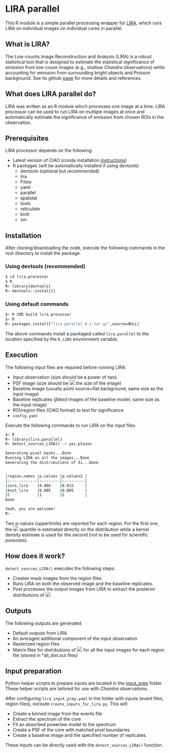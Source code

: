 # LIRA parallel

This R module is a simple parallel processing wrapper for [LIRA](https://github.com/astrostat/LIRA), which runs LIRA on individual images on individual cores in parallel.

## What is LIRA?
The Low-counts Image Reconstruction and Analysis (LIRA) is a robust statistical tool that is designed to estimate the statistical significance of emission from low-count images (e.g., shallow *Chandra* observations) while accounting for emission from surrounding bright objects and Poisson background. See its github [page](https://github.com/astrostat/LIRA) for more details and references. 

## What does LIRA parallel do?
LIRA was written as an R module which processes one image at a time. LIRA processor can be used to run LIRA on multiple images at once and automatically estimate the significance of emission from chosen ROIs in the observation.

## Prerequisites
LIRA processor depends on the following:
* Latest version of CIAO (conda installation [instructions](https://cxc.harvard.edu/ciao/download/conda.html))
* R packages (will be automatically installed if using devtools)
    * devtools (optional but recommended)
    * lira
    * Fitsio
    * yaml
    * parallel
    * spatstat
    * tools
    * reticulate
    * knitr
    * sm
    


## Installation 
After cloning/downloading the code, execute the following commands in the root directory to install the package.

### Using devtools (recommended)

```bash
$ cd lira.processor
$ R
R> library(devtools)
R> devtools::install() 
```

### Using default commands
```bash
$> R CMD build lira.processor
$> R
R> packages.install("lira.parallel_0.1.tar.gz",source=NULL)
```

The above commands install a packaged called ```lira.parallel``` to the location specified by the ```R_LIBS``` environment variable.

## Execution
The following input files are required before running LIRA:
* Input observation (size should be a power of two)
* PSF image (size should be <img src="https://render.githubusercontent.com/render/math?math=\leq"> the size of the image)
* Baseline image (usually point source+flat background; same size as the input image)
* Baseline replicates (*faked* images of the baseline model; same size as the input image)
* ROI/region files (CIAO format) to test for significance
* ```config.yaml```

Execute the following commands to run LIRA on the input files
```bash
$> R
R> library(lira.parallel)
R> detect_sources_LIRA() -> yes.please

Generating pixel masks...Done
Running LIRA on all the images...Done
Generating the distributions of Xi...Done


|region.names |p.values |p.values2 |
|:------------|:--------|:---------|
|core_lira    |0.005    |0.015     |
|knot_lira    |0.005    |0.005     |
|C            |1        |1         |
Done

Yeah, you are welcome!
R>
```
Two p-values (upperlimits) are reported for each region. For the first one, the <img src="https://render.githubusercontent.com/render/math?math=1-\gamma"> quantile is estimated directly on the distribution while a kernel density estimate is used for the second (not to be used for scientific purposes).

## How does it work?
```detect_sources_LIRA()``` executes the following steps:
* Creates mask images from the region files.
* Runs LIRA on both the observed image and the baseline replicates. 
* Post processes the output images from LIRA to extract the posterior distributions of <img src="https://render.githubusercontent.com/render/math?math=\xi">

## Outputs
The following outputs are generated
* Default outputs from LIRA
* An averaged additional component of the input observation
* Rasterized region files
* Matrix files for distributions of <img src="https://render.githubusercontent.com/render/math?math=\xi"> for all the input images for each region file (stored in \*all_dist.out files)

## Input preparation
Python helper scripts to prepare inputs are located in the [input_prep](input_prep/) folder. These helper scripts are tailored for use with *Chandra* observations.

 After configuring ```lira_input_prep.yaml``` in the folder with inputs (event files, region files), exceute ```create_inputs_for_lira.py```. This will:
* Create a binned image from the events file
* Extract the spectrum of the core
* Fit an absorbed powerlaw model to the spectrum
* Create a PSF of the core with matched pixel boundaries
* Create a baseline image and the specified number of replicates.

These inputs can be directly used with the ```detect_sources_LIRA()``` function.










